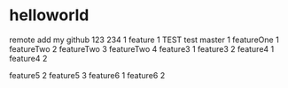 helloworld
==========
remote add
my github
123
234
1
feature 1
TEST
test
master 1
featureOne 1
featureTwo 2
featureTwo 3
featureTwo 4
feature3 1
feature3 2
feature4 1
feature4 2

feature5 2
feature5 3
feature6 1
feature6 2

